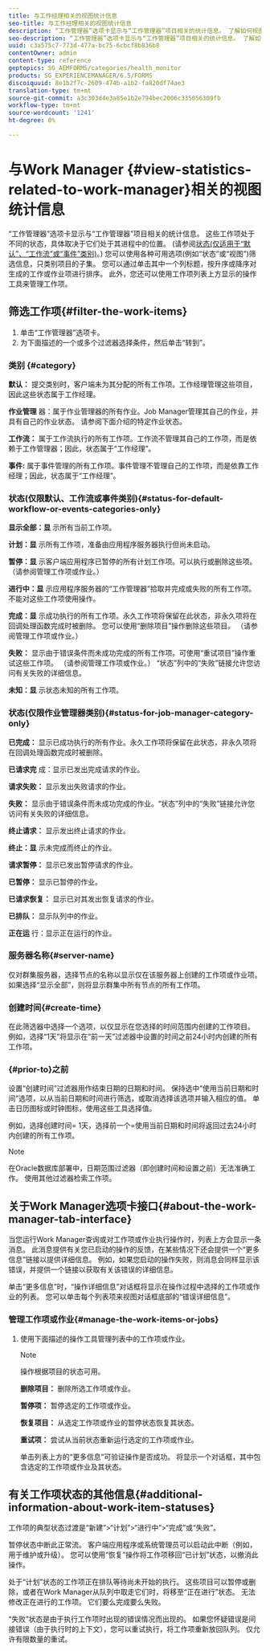```yaml
---
title: 与工作经理相关的视图统计信息
seo-title: 与工作经理相关的视图统计信息
description: “工作管理器”选项卡显示与“工作管理器”项目相关的统计信息。 了解如何视图和筛选工作项。
seo-description: “工作管理器”选项卡显示与“工作管理器”项目相关的统计信息。 了解如何视图和筛选工作项。
uuid: c3a575c7-773d-477a-bc75-6cbcf8b836b8
contentOwner: admin
content-type: reference
geptopics: SG_AEMFORMS/categories/health_monitor
products: SG_EXPERIENCEMANAGER/6.5/FORMS
discoiquuid: 8e1b2f7c-2609-474b-a1b2-fa820df74ae3
translation-type: tm+mt
source-git-commit: a3c303d4e3a85e1b2e794bec2006c335056309fb
workflow-type: tm+mt
source-wordcount: '1241'
ht-degree: 0%

---
```



# 与Work Manager {#view-statistics-related-to-work-manager}相关的视图统计信息

“工作管理器”选项卡显示与“工作管理器”项目相关的统计信息。 这些工作项处于不同的状态，具体取决于它们处于其进程中的位置。 (请参阅[状态(仅适用于“默认”、“工作流”或“事件”类别)](view-statistics-related-manager.md#status-for-default-workflow-or-events-categories-only)。) 您可以使用各种可用选项(例如“状态”或“视图”)筛选信息，只类别项目的子集。 您可以通过单击其中一个列标题，按升序或降序对生成的工作或作业项进行排序。 此外，您还可以使用工作项列表上方显示的操作工具来管理工作项。

## 筛选工作项{#filter-the-work-items}

1. 单击“工作管理器”选项卡。
1. 为下面描述的一个或多个过滤器选择条件，然后单击“转到”。

### 类别 {#category}

**默认：** 提交类别时，客户端未为其分配的所有工作项。工作经理管理这些项目，因此这些状态属于工作经理。

**作业管理** 器：属于作业管理器的所有作业。Job Manager管理其自己的作业，并具有自己的作业状态。 请参阅下面介绍的特定作业状态。

**工作流：** 属于工作流执行的所有工作项。工作流不管理其自己的工作项，而是依赖于工作管理器；因此，状态属于“工作经理”。

**事件:** 属于事件管理的所有工作项。事件管理不管理自己的工作项，而是依靠工作经理；因此，状态属于“工作经理”。

### 状态(仅限默认、工作流或事件类别){#status-for-default-workflow-or-events-categories-only}

**显示全部：显** 示所有当前工作项。

**计划：显** 示所有工作项，准备由应用程序服务器执行但尚未启动。

**暂停：显** 示客户端应用程序已暂停的所有计划工作项。可以执行或删除这些项。 （请参阅管理工作项或作业。）

**进行中：显** 示应用程序服务器的“工作管理器”拾取并完成或失败的所有工作项。不能对这些工作项使用操作。

**完成：显** 示成功执行的所有工作项。永久工作项将保留在此状态，非永久项将在回调处理函数完成时被删除。 您可以使用“删除项目”操作删除这些项目。 （请参阅管理工作项或作业。）

**失败：** 显示由于错误条件而未成功完成的所有工作项。可使用“重试项目”操作重试这些工作项。 （请参阅管理工作项或作业。） “状态”列中的“失败”链接允许您访问有关失败的详细信息。

**未知：显** 示状态未知的所有工作项。

### 状态(仅限作业管理器类别){#status-for-job-manager-category-only}

**已完成：** 显示已成功执行的所有作业。永久工作项将保留在此状态，非永久项将在回调处理函数完成时被删除。

**已请求完** 成：显示已发出完成请求的作业。

**请求失败：** 显示发出失败请求的作业。

**失败：** 显示由于错误条件而未成功完成的作业。“状态”列中的“失败”链接允许您访问有关失败的详细信息。

**终止请求：** 显示发出终止请求的作业。

**终止：显** 示未完成而终止的作业。

**请求暂停：** 显示已发出暂停请求的作业。

**已暂停：** 显示已暂停的作业。

**已请求恢复：** 显示已对其发出恢复请求的作业。

**已排队：** 显示队列中的作业。

**正在运** 行：显示正在运行的作业。

### 服务器名称{#server-name}

仅对群集服务器，选择节点的名称以显示仅在该服务器上创建的工作项或作业项。 如果选择“显示全部”，则将显示群集中所有节点的所有工作项。

### 创建时间{#create-time}

在此筛选器中选择一个选项，以仅显示在您选择的时间范围内创建的工作项目。 例如，选择“1天”将显示在“前一天”过滤器中设置的时间之前24小时内创建的所有工作项。

### {#prior-to}之前

设置“创建时间”过滤器用作结束日期的日期和时间。 保持选中“使用当前日期和时间”选项，以从当前日期和时间进行筛选，或取消选择该选项并输入相应的值。 单击日历图标或时钟图标，使用这些工具选择值。

例如，选择创建时间= 1天，选择前一个=使用当前日期和时间将返回过去24小时内创建的所有工作项。

>[!NOTE]
>
>在Oracle数据库部署中，日期范围过滤器（即创建时间和设置之前）无法准确工作。 使用其他过滤器检索工作项。

## 关于Work Manager选项卡接口{#about-the-work-manager-tab-interface}

当您运行Work Manager查询或对工作项或作业执行操作时，列表上方会显示一条消息。 此消息提供有关您已启动的操作的反馈，在某些情况下还会提供一个“更多信息”链接以提供详细信息。 例如，如果您启动的操作失败，则消息会同样显示该错误，并提供一个链接以获取有关该错误的详细信息。

单击“更多信息”时，“操作详细信息”对话框将显示在操作过程中选择的工作项或作业的列表。 您可以单击每个列表项来视图对话框底部的“错误详细信息”。

### 管理工作项或作业{#manage-the-work-items-or-jobs}

1. 使用下面描述的操作工具管理列表中的工作项或作业。

   >[!NOTE]
   >
   >操作根据项目的状态可用。

   **删除项目：** 删除所选工作项或作业。

   **暂停项：** 暂停选定的工作项或作业。

   **恢复项目：** 从选定工作项或作业的暂停状态恢复其状态。

   **重试项：** 尝试从当前状态重新运行选定的工作项或作业。

   单击列表上方的“更多信息”可验证操作是否成功。 将显示一个对话框，其中包含选定的工作项或作业及其状态。

## 有关工作项状态的其他信息{#additional-information-about-work-item-statuses}

工作项的典型状态过渡是“新建”>“计划”>“进行中”>“完成”或“失败”。

暂停状态中断此正常流。 客户端应用程序或系统管理员可以启动此中断（例如，用于维护或升级）。 您可以使用“恢复”操作将工作项移回“已计划”状态，以撤消此操作。

处于“计划”状态的工作项正在排队等待尚未开始的执行。 这些项目可以暂停或删除，或者在Work Manager从队列中取走它们时，将移至“正在进行”状态。 无法修改正在进行的工作项。 它们要么完成要么失败。

“失败”状态是由于执行工作项时出现的错误情况而出现的。 如果您怀疑错误是间接错误（由于执行时的上下文），您可以重试执行，将工作项重新放回队列。 仅允许有限数量的重试。
